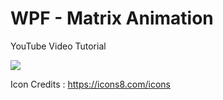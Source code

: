 # WPF - Matrix Animation

YouTube Video Tutorial

[![](https://img.youtube.com/vi/m9RJls7gHYI/0.jpg)](https://www.youtube.com/watch?v=m9RJls7gHYI)

Icon Credits : https://icons8.com/icons
